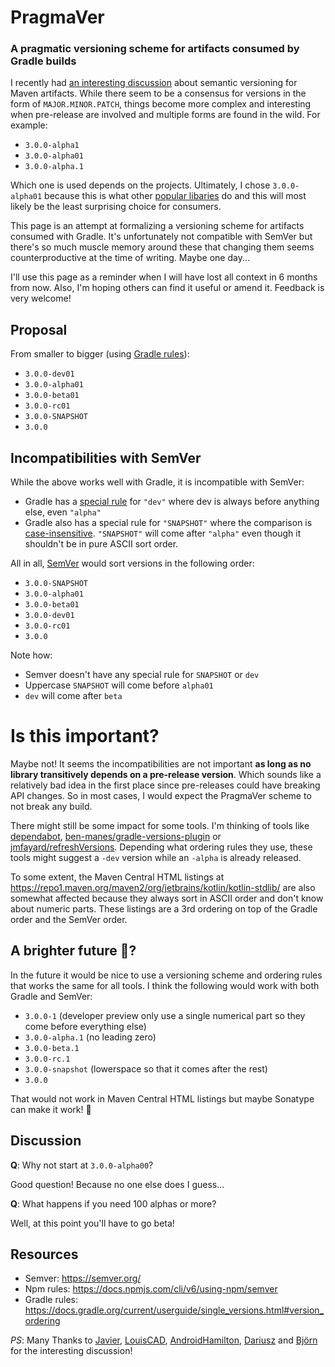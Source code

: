 # PragmaVer
### A pragmatic versioning scheme for artifacts consumed by Gradle builds

I recently had [an interesting discussion](https://kotlinlang.slack.com/archives/C8C4JTXR7/p1626082769022200) about semantic versioning for Maven artifacts. While there seem to be a consensus for versions in the form of `MAJOR.MINOR.PATCH`, things become more complex and interesting when pre-release are involved and multiple forms are found in the wild. For example:

* `3.0.0-alpha1`
* `3.0.0-alpha01`
* `3.0.0-alpha.1`

Which one is used depends on the projects. Ultimately, I chose `3.0.0-alpha01` because this is what other [popular libaries](https://maven.google.com/web/index.html?q=compose#androidx.compose.ui:ui) do and this will most likely be the least surprising choice for consumers. 

This page is an attempt at formalizing a versioning scheme for artifacts consumed with Gradle. It's unfortunately not compatible with SemVer but there's so much muscle memory around these that changing them seems counterproductive at the time of writing. Maybe one day...

I'll use this page as a reminder when I will have lost all context in 6 months from now. Also, I'm hoping others can find it useful or amend it. Feedback is very welcome!

## Proposal

From smaller to bigger (using [Gradle rules](https://docs.gradle.org/current/userguide/single_versions.html#version_ordering)):

* `3.0.0-dev01` 
* `3.0.0-alpha01`
* `3.0.0-beta01`
* `3.0.0-rc01`
* `3.0.0-SNAPSHOT`
* `3.0.0`

## Incompatibilities with SemVer

While the above works well with Gradle, it is incompatible with SemVer:
* Gradle has a [special rule](https://github.com/gradle/gradle/blob/5ec3f672ed600a86280be490395d70b7bc634862/subprojects/dependency-management/src/main/java/org/gradle/api/internal/artifacts/ivyservice/ivyresolve/strategy/StaticVersionComparator.java#L32) for `"dev"` where dev is always before anything else, even `"alpha"`
* Gradle also has a special rule for `"SNAPSHOT"` where the comparison is [case-insensitive](https://github.com/gradle/gradle/blob/5ec3f672ed600a86280be490395d70b7bc634862/subprojects/dependency-management/src/main/java/org/gradle/api/internal/artifacts/ivyservice/ivyresolve/strategy/StaticVersionComparator.java#L80). `"SNAPSHOT"` will come after `"alpha"` even though it shouldn't be in pure ASCII sort order.

All in all, [SemVer](https://semver.org/) would sort versions in the following order:

* `3.0.0-SNAPSHOT`
* `3.0.0-alpha01`
* `3.0.0-beta01`
* `3.0.0-dev01`
* `3.0.0-rc01`
* `3.0.0`

Note how:
* Semver doesn't have any special rule for `SNAPSHOT` or `dev`
* Uppercase `SNAPSHOT` will come before `alpha01`
* `dev` will come after `beta`

# Is this important?

Maybe not! It seems the incompatibilities are not important **as long as no library transitively depends on a pre-release version**. Which sounds like a relatively bad idea in the first place since pre-releases could have breaking API changes. So in most cases, I would expect the PragmaVer scheme to not break any build.

There might still be some impact for some tools. I'm thinking of tools like [dependabot](https://dependabot.com/),  [ben-manes/gradle-versions-plugin](https://github.com/ben-manes/gradle-versions-plugin) or [jmfayard/refreshVersions](https://github.com/jmfayard/refreshVersions). Depending what ordering rules they use, these tools might suggest a `-dev` version while an `-alpha` is already released.

To some extent, the Maven Central HTML listings at https://repo1.maven.org/maven2/org/jetbrains/kotlin/kotlin-stdlib/ are also somewhat affected because they always sort in ASCII order and don't know about numeric parts. These listings are a 3rd ordering on top of the Gradle order and the SemVer order.

## A brighter future 🦄?

In the future it would be nice to use a versioning scheme and ordering rules that works the same for all tools. I think the following would work with both Gradle and SemVer:


* `3.0.0-1` (developer preview only use a single numerical part so they come before everything else)
* `3.0.0-alpha.1` (no leading zero)
* `3.0.0-beta.1`
* `3.0.0-rc.1`
* `3.0.0-snapshot` (lowerspace so that it comes after the rest)
* `3.0.0`

That would not work in Maven Central HTML listings but maybe Sonatype can make it work! 🙏

## Discussion

**Q**: Why not start at `3.0.0-alpha00`?

Good question! Because no one else does I guess...

**Q**: What happens if you need 100 alphas or more?

Well, at this point you'll have to go beta!

## Resources

* Semver: https://semver.org/
* Npm rules: https://docs.npmjs.com/cli/v6/using-npm/semver
* Gradle rules: https://docs.gradle.org/current/userguide/single_versions.html#version_ordering


_PS_: Many Thanks to [Javier](https://twitter.com/JavierSegoviaCo), [LouisCAD](https://twitter.com/louis_cad?lang=en), [AndroidHamilton](https://twitter.com/AndroidHamilton), [Dariusz](https://twitter.com/darek_kuc) and [Björn](https://twitter.com/_Vampire0_) for the interesting discussion!
